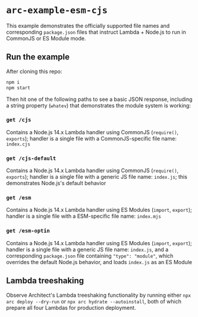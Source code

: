 # `arc-example-esm-cjs`

This example demonstrates the officially supported file names and corresponding `package.json` files that instruct Lambda + Node.js to run in CommonJS or ES Module mode.


## Run the example

After cloning this repo:

```sh
npm i
npm start
```

Then hit one of the following paths to see a basic JSON response, including a string property (`whatev`) that demonstrates the module system is working:


### `get /cjs`

Contains a Node.js 14.x Lambda handler using CommonJS (`require()`, `exports`); handler is a single file with a CommonJS-specific file name: `index.cjs`


### `get /cjs-default`

Contains a Node.js 14.x Lambda handler using CommonJS (`require()`, `exports`); handler is a single file with a generic JS file name: `index.js`; this demonstrates Node.js's default behavior


### `get /esm`

Contains a Node.js 14.x Lambda handler using ES Modules (`import`, `export`); handler is a single file with a ESM-specific file name: `index.mjs`


### `get /esm-optin`

Contains a Node.js 14.x Lambda handler using ES Modules (`import`, `export`); handler is a single file with a generic JS file name: `index.js`, and a corresponding `package.json` file containing `"type": "module"`, which overrides the default Node.js behavior, and loads `index.js` as an ES Module


## Lambda treeshaking

Observe Architect's Lambda treeshaking functionality by running either `npx arc deploy --dry-run` or `npx arc hydrate --autoinstall`, both of which prepare all four Lambdas for production deployment.
